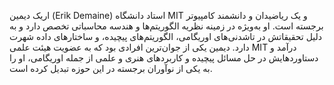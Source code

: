 اریک دیمین (Erik Demaine) استاد دانشگاه MIT و یک ریاضیدان و دانشمند کامپیوتر برجسته است. او به‌ویژه در زمینه نظریه الگوریتم‌ها و هندسه محاسباتی تخصص دارد و به دلیل تحقیقاتش در تاشدنی‌های اوریگامی، الگوریتم‌های پیچیده، و ساختارهای داده شهرت دارد. دیمین یکی از جوان‌ترین افرادی بود که به عضویت هیئت علمی MIT درآمد و دستاوردهایش در حل مسائل پیچیده و کاربردهای هنری و علمی از جمله اوریگامی، او را به یکی از نوآوران برجسته در این حوزه تبدیل کرده است.

